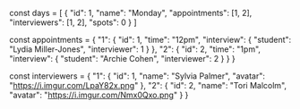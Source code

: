 const days = [
    {
      "id": 1,
      "name": "Monday",
      "appointments": [1, 2],
      "interviewers": [1, 2],
      "spots": 0
    }
  ]

  const appointments = {
    "1": {
      "id": 1,
      "time": "12pm",
      "interview": {
        "student": "Lydia Miller-Jones",
        "interviewer": 1
      }
    },
    "2": {
      "id": 2,
      "time": "1pm",
      "interview": {
        "student": "Archie Cohen",
        "interviewer": 2
      }
    }
  }

  const interviewers = {
    "1": {
      "id": 1,
      "name": "Sylvia Palmer",
      "avatar": "https://i.imgur.com/LpaY82x.png"
    },
    "2": {
      "id": 2,
      "name": "Tori Malcolm",
      "avatar": "https://i.imgur.com/Nmx0Qxo.png"
    }
  }